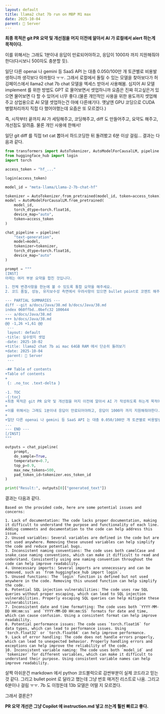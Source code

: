 ```yaml
---
layout: default
title: llama2 chat 7b run on MBP M1 max
date: 2025-10-04
parent: 📌 Server
---
```


**최종 목적은 git PR 요약 및 개선점을 머지 이전에 알아서 AI 가 로컬에서 alert 하는게 목적이다.**

이를 위해서는 그래도 1분이내 응답이 만료되어야하고, 응답이 1000자 까지 지원해줘야한다(다시보니 500자도 충분할 듯).

일단 다른 openai 나 gemini 등 SaaS API 는 대충 0.050/100만 개 토큰별로 비용발생하니까 생각보다 아까웠다 ㅜㅜ. 그래서 로컬에서 돌릴 수 있는 모델을 찾아보다가 허깅페이스에서 llama2 chat 7b chat 모델을 엑세스 받아서 사용해봄. 심지어 AI 모델 implement 를 위한 방법도 GPT 로 물어보면서 셋업하니까 요즘은 진짜 히고싶은거 있으면 물어보면 다 할 수 있어서 너무 좋다.(물론 개인적인 사용을 위한 용도까지 셋업해주고 상업용으로 AI 모델 셋업하는건 아예 다른얘기다. 옛날엔 GPU 코딩으로 CUDA 병렬처리까지 직접 다 했어야했는데 요즘은 또 모르겠다.) 

즉, 시작부터 끝까지 AI 가 세팅해주고, 코딩해주고, diff 도 만들어주고, 요약도 해주고, 개선점도 알려줌. 물론 개인 사용에 한해서! 

일단 git diff 를 직접 txt cat 뽑아서 하드코딩한 뒤 돌려봤고 6분 이상 걸림... 결과는 다음과 같다.

```python
from transformers import AutoTokenizer, AutoModelForCausalLM, pipeline
from huggingface_hub import login
import torch

access_token = "hf_..."

login(access_token)

model_id = "meta-llama/Llama-2-7b-chat-hf"

tokenizer = AutoTokenizer.from_pretrained(model_id, token=access_token)
model = AutoModelForCausalLM.from_pretrained(
    model_id,
    torch_dtype=torch.float16,
    device_map="auto",
    token=access_token
)

chat_pipeline = pipeline(
    "text-generation",
    model=model,
    tokenizer=tokenizer,
    torch_dtype=torch.float16,
    device_map="auto"
)

prompt = """
[INST]
아래는 여러 부분 요약을 합친 것입니다.

1. 전체 변경사항을 한눈에 볼 수 있도록 통합 요약을 해주세요.
2. 코드 품질, 성능, 유지보수성 측면에서 우려사항이 있으면 bullet point로 코멘트 해주세요.

--- PARTIAL SUMMARIES ---
diff --git a/docs/Java/38.md b/docs/Java/38.md
index 060ffbd..0befc32 100644
--- a/docs/Java/38.md
+++ b/docs/Java/38.md
@@ -1,26 +1,61 @@
 ---
 layout: default
-title: 실수방지 셋업
-date: 2025-10-02
+title: llama2 chat 7b ai mac 64GB RAM 에서 단순히 돌려보기
+date: 2025-10-04
 parent: 📌 Server
 ---
 
-## Table of contents
+Table of contents
+
 {: .no_toc .text-delta }
 
-1. TOC
-{:toc}
+최종 목적은 git PR 요약 및 개선점을 머지 이전에 알아서 AI 가 작성하도록 하는게 목적이다. 
+
+이를 위해서는 그래도 1분이내 응답이 만료되어야하고, 응답이 1000자 까지 지원해줘야한다. input 은 길게도 들어갈 수 있도록.
+
+일단 다른 openai 나 gemini 등 SaaS API 는 대충 0.050/100만 개 토큰별로 비용발생하니까 생각보다 아까웠다 ㅜㅜ. 그래서 로컬에서 돌릴 수 있는 모델을 찾아보다가 허깅페이스에서 llama2 chat 7b chat 모델을 엑세스 받아서 사용해봄. 심지어 AI 모델 implement 를 위한 방법도 GPT 로 물어보면서 셋업하니까 요즘은 진짜 히고싶은거 있으면 물어보면 다 할 수 있어서 너무 좋다.(물론 개인적인 사용을 위한 용도까지 셋업해주고 상업용으로 AI 모델 셋업하는건 아예 다른얘기다. 옛날엔 GPU 코딩으로 CUDA 
...
--- END ---
[/INST]
"""

outputs = chat_pipeline(
    prompt,
    do_sample=True,
    temperature=0.7,
    top_p=0.9,
    max_new_tokens=500,
    pad_token_id=tokenizer.eos_token_id
)

print("Result:", outputs[0]["generated_text"])
```

결과는 다음과 같다.

```
Based on the provided code, here are some potential issues and concerns:

1. Lack of documentation: The code lacks proper documentation, making it difficult to understand the purpose and functionality of each line. Adding comments and documentation to the code can help address this issue.
2. Unused variables: Several variables are defined in the code but are not used anywhere. Removing these unused variables can help simplify the code and reduce potential bugs.
3. Inconsistent naming conventions: The code uses both camelCase and snake_case naming conventions, which can make it difficult to read and understand. Consistently using one naming convention throughout the code can help improve readability.
4. Unnecessary imports: Several imports are unnecessary and can be removed, such as `from huggingface_hub import login`.
5. Unused functions: The `login` function is defined but not used anywhere in the code. Removing this unused function can help simplify the code.
6. Potential SQL injection vulnerabilities: The code uses raw SQL queries without proper escaping, which can lead to SQL injection vulnerabilities. Properly escaping SQL queries can help mitigate these vulnerabilities.
7. Inconsistent date and time formatting: The code uses both `YYYY-MM-DD HH:mm:ss` and `YYYY-MM-DD HH:mm:SS` formats for date and time, which can cause confusion. Using a consistent format can help improve readability.
8. Potential performance issues: The code uses `torch.float16` for data types, which can lead to performance issues. Using `torch.float32` or `torch.float64` can help improve performance.
9. Lack of error handling: The code does not handle errors properly, which can lead to unexpected behavior. Properly handling errors and exceptions can help improve the reliability of the code.
10. Inconsistent variable naming: The code uses both `model_id` and `tokenizer` for different variables, which can make it difficult to understand their purpose. Using consistent variable names can help improve readability.
```

살짝 아쉬운건 markdown 에서 python 코드블럭으로 감싼부분이 실제 코드라고 믿는 것 같다. 그리고 bullet point 로 달라고 했는데 그냥 번호 매겨진 리스트로 나옴.
그리고 6분이나 걸림 ㅜㅜ. 7b 도 이정돈데 13b 모델은 어떨 지 모르겠다.

그래서 결론은?

**PR 요약 개선은 그냥 Copilot 에 instruction.md 넣고 쓰는게 훨씬 빠르고 좋다.**